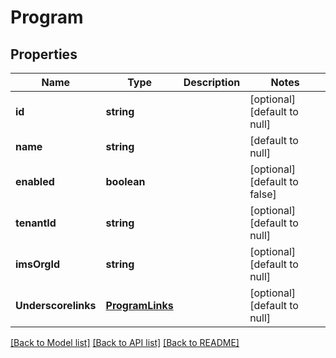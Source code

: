 # Program

## Properties
Name | Type | Description | Notes
------------ | ------------- | ------------- | -------------
**id** | **string** |  | [optional] [default to null]
**name** | **string** |  | [default to null]
**enabled** | **boolean** |  | [optional] [default to false]
**tenantId** | **string** |  | [optional] [default to null]
**imsOrgId** | **string** |  | [optional] [default to null]
**Underscorelinks** | [**ProgramLinks**](ProgramLinks.md) |  | [optional] [default to null]

[[Back to Model list]](../README.md#documentation-for-models) [[Back to API list]](../README.md#documentation-for-api-endpoints) [[Back to README]](../README.md)


